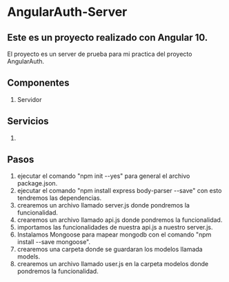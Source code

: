 # AngularAuth-Server

## Este es un proyecto realizado con Angular 10.

El proyecto es un server de prueba para mi practica del proyecto AngularAuth.

## Componentes

1. Servidor

## Servicios

1. 

## Pasos 

1. ejecutar el comando "npm init --yes" para general el archivo package.json.
2. ejecutar el comando "npm install express body-parser --save" con esto tendremos las dependencias.
3. crearemos un archivo llamado server.js donde pondremos la funcionalidad.
4. crearemos un archivo llamado api.js donde pondremos la funcionalidad.
5. importamos las funcionalidades de nuestra api.js a nuestro server.js.
6. Instalamos Mongoose para mapear mongodb con el comando "npm install --save mongoose".
7. crearemos una carpeta donde se guardaran los modelos llamada models.
8. crearemos un archivo llamado user.js en la carpeta modelos donde pondremos la funcionalidad.